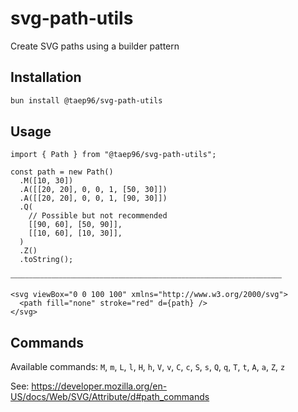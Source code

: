 # svg-path-utils

Create SVG paths using a builder pattern

## Installation

```sh
bun install @taep96/svg-path-utils
```

## Usage

<!-- prettier-ignore-start -->

```tsx
import { Path } from "@taep96/svg-path-utils";

const path = new Path()
  .M([10, 30])
  .A([[20, 20], 0, 0, 1, [50, 30]])
  .A([[20, 20], 0, 0, 1, [90, 30]])
  .Q(
    // Possible but not recommended
    [[90, 60], [50, 90]],
    [[10, 60], [10, 30]],
  )
  .Z()
  .toString();

⎯⎯⎯⎯⎯⎯⎯⎯⎯⎯⎯⎯⎯⎯⎯⎯⎯⎯⎯⎯⎯⎯⎯⎯⎯⎯⎯⎯⎯⎯⎯⎯⎯⎯⎯⎯⎯⎯⎯⎯⎯⎯⎯⎯⎯⎯⎯⎯⎯⎯⎯⎯⎯⎯⎯⎯⎯⎯⎯⎯⎯⎯⎯⎯⎯⎯⎯⎯⎯⎯⎯⎯⎯

<svg viewBox="0 0 100 100" xmlns="http://www.w3.org/2000/svg">
  <path fill="none" stroke="red" d={path} />
</svg>
```

<!-- prettier-ignore-end -->

## Commands

Available commands: `M`, `m`, `L`, `l`, `H`, `h`, `V`, `v`, `C`, `c`, `S`, `s`,
`Q`, `q`, `T`, `t`, `A`, `a`, `Z`, `z`

See: https://developer.mozilla.org/en-US/docs/Web/SVG/Attribute/d#path_commands
